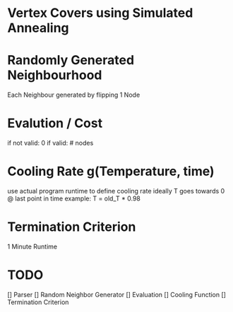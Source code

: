 # Vertex Covers using Simulated Annealing

# Randomly Generated Neighbourhood
Each Neighbour generated by flipping 1 Node

# Evalution / Cost
if not valid: 0
if valid: # nodes 

# Cooling Rate g(Temperature, time)
use actual program runtime to define cooling rate
ideally T goes towards 0 @ last point in time
example: T = old_T * 0.98

# Termination Criterion
1 Minute Runtime

# TODO
[] Parser
[] Random Neighbor Generator 
[] Evaluation
[] Cooling Function
[] Termination Criterion